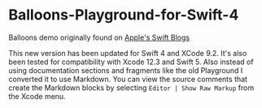 # Balloons-Playground-for-Swift-4

Balloons demo originally found on [Apple's Swift Blogs](https://developer.apple.com/swift/blog/?id=9)

This new version has been updated for Swift 4 and XCode 9.2\. It's also been tested for compatibility with Xcode 12.3 and Swift 5.  Also instead of using documentation sections and fragments like the old Playground I converted it to use Markdown. You can view the source comments that create the Markdown blocks by selecting `Editor | Show Raw Markup` from the Xcode menu.
